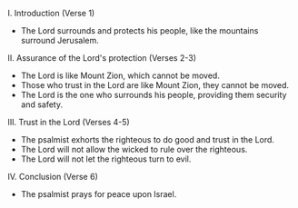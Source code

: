 I. Introduction (Verse 1)
- The Lord surrounds and protects his people, like the mountains surround Jerusalem.

II. Assurance of the Lord's protection (Verses 2-3)
- The Lord is like Mount Zion, which cannot be moved.
- Those who trust in the Lord are like Mount Zion, they cannot be moved.
- The Lord is the one who surrounds his people, providing them security and safety.

III. Trust in the Lord (Verses 4-5)
- The psalmist exhorts the righteous to do good and trust in the Lord.
- The Lord will not allow the wicked to rule over the righteous.
- The Lord will not let the righteous turn to evil.

IV. Conclusion (Verse 6)
- The psalmist prays for peace upon Israel.